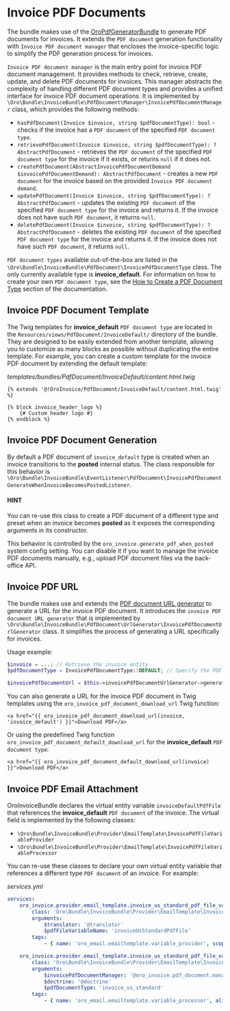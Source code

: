 <a id="bundle-docs-platform-invoice-pdf-documents"></a>

# Invoice PDF Documents

The bundle makes use of the [OroPdfGeneratorBundle](../PdfGeneratorBundle/index.md#bundle-docs-platform-pdf-generator-bundle) to generate PDF documents for invoices. It extends the `PDF document` generation functionality with `Invoice PDF document manager` that encloses the invoice-specific logic to simplify the PDF generation process for invoices.

`Invoice PDF document manager` is the main entry point for invoice PDF document management. It provides methods to check, retrieve, create, update, and delete PDF documents for invoices. This manager abstracts the complexity of handling different PDF document types and provides a unified interface for invoice PDF document operations. It is implemented by `\Oro\Bundle\InvoiceBundle\PdfDocument\Manager\InvoicePdfDocumentManager` class, which provides the following methods:

* `hasPdfDocument(Invoice $invoice, string $pdfDocumentType): bool` - checks if the invoice has a `PDF document` of the specified `PDF document type`.
* `retrievePdfDocument(Invoice $invoice, string $pdfDocumentType): ?AbstractPdfDocument` - retrieves the `PDF document` of the specified `PDF document type` for the invoice if it exists, or returns `null` if it does not.
* `createPdfDocument(AbstractInvoicePdfDocumentDemand $invoicePdfDocumentDemand): AbstractPdfDocument` - creates a new `PDF document` for the invoice based on the provided `Invoice PDF document demand`.
* `updatePdfDocument(Invoice $invoice, string $pdfDocumentType): ?AbstractPdfDocument` - updates the existing `PDF document` of the specified `PDF document type` for the invoice and returns it. If the invoice does not have such `PDF document`, it returns `null`.
* `deletePdfDocument(Invoice $invoice, string $pdfDocumentType): ?AbstractPdfDocument` - deletes the existing `PDF document` of the specified `PDF document type` for the invoice and returns it. If the invoice does not have such `PDF document`, it returns `null`.

`PDF document types` available out-of-the-box are listed in the `\Oro\Bundle\InvoiceBundle\PdfDocument\InvoicePdfDocumentType` class. The only currently available type is **invoice_default**. For information on how to create your own `PDF document type`, see the [How to Create a PDF Document Type](../PdfGeneratorBundle/create-pdf-document-type.md#bundle-docs-platform-pdf-generator-bundle-create-pdf-document-type) section of the documentation.

## Invoice PDF Document Template

The Twig templates for **invoice_default** `PDF document type` are located in the `Resources/views/PdfDocument/InvoiceDefault/` directory of the bundle. They are designed to be easily extended from another template, allowing you to customize as many blocks as possible without duplicating the entire template. For example, you can create a custom template for the invoice PDF document by extending the default template:

*templates/bundles/PdfDocument/InvoiceDefault/content.html.twig*
```twig
{% extends '@!OroInvoice/PdfDocument/InvoiceDefault/content.html.twig' %}

{% block invoice_header_logo %}
    {# Custom header logo #}
{% endblock %}
```

## Invoice PDF Document Generation

By default a PDF document of `invoice_default` type is created when an invoice transitions to the **posted** internal status. The class responsible for this behavior is `\Oro\Bundle\InvoiceBundle\EventListener\PdfDocument\InvoicePdfDocumentGenerateWhenInvoiceBecomesPostedListener`.

#### HINT
You can re-use this class to create a PDF document of a different type and preset when an invoice becomes **posted** as it exposes the corresponding arguments in its constructor.

This behavior is controlled by the `oro_invoice.generate_pdf_when_posted` system config setting. You can disable it if you want to manage the invoice PDF documents manually, e.g., upload PDF document files via the back-office API.

## Invoice PDF URL

The bundle makes use and extends the [PDF document URL generator](../PdfGeneratorBundle/download-pdf-document.md#bundle-docs-platform-pdf-generator-bundle-download-pdf-document) to generate a URL for the invoice PDF document. It introduces the `invoice PDF document URL generator` that is implemented by `\Oro\Bundle\InvoiceBundle\PdfDocument\UrlGenerator\InvoicePdfDocumentUrlGenerator` class. It simplifies the process of generating a URL specifically for invoices.

Usage example:

```php
$invoice = ...; // Retrieve the invoice entity
$pdfDocumentType = InvoicePdfDocumentType::DEFAULT; // Specify the PDF document type

$invoicePdfDocumentUrl = $this->invoicePdfDocumentUrlGenerator->generateUrl($invoice, $pdfDocumentType);
```

You can also generate a URL for the invoice PDF document in Twig templates using the `oro_invoice_pdf_document_download_url` Twig function:

```twig
<a href="{{ oro_invoice_pdf_document_download_url(invoice, 'invoice_default') }}">Download PDF</a>
```

Or using the predefined Twig function `oro_invoice_pdf_document_default_download_url` for the **invoice_default** `PDF document type`:

```twig
<a href="{{ oro_invoice_pdf_document_default_download_url(invoice) }}">Download PDF</a>
```

## Invoice PDF Email Attachment

OroInvoiceBundle declares the virtual entity variable `invoiceDefaultPdfFile` that references the **invoice_default** `PDF document` of the invoice. The virtual field is implemented by the following classes:

- `\Oro\Bundle\InvoiceBundle\Provider\EmailTemplate\InvoicePdfFileVariableProvider`
- `\Oro\Bundle\InvoiceBundle\Provider\EmailTemplate\InvoicePdfFileVariableProcessor`

You can re-use these classes to declare your own virtual entity variable that references a different type `PDF document` of an invoice. For example:

*services.yml*
```yaml
services:
    oro_invoice.provider.email_template.invoice_us_standard_pdf_file_variable_provider:
        class: 'Oro\Bundle\InvoiceBundle\Provider\EmailTemplate\InvoicePdfFileVariableProvider'
        arguments:
            $translator: '@translator'
            $pdfFileVariableName: 'invoiceUsStandardPdfFile'
        tags:
            - { name: 'oro_email.emailtemplate.variable_provider', scope: 'entity' }

    oro_invoice.provider.email_template.invoice_us_standard_pdf_file_variable_processor:
        class: 'Oro\Bundle\InvoiceBundle\Provider\EmailTemplate\InvoicePdfFileVariableProcessor'
        arguments:
            $invoicePdfDocumentManager: '@oro_invoice.pdf_document.manager.instant'
            $doctrine: '@doctrine'
            $pdfDocumentType: 'invoice_us_standard'
        tags:
            - { name: 'oro_email.emailtemplate.variable_processor', alias: 'invoice_us_standard_pdf_file' }
```
